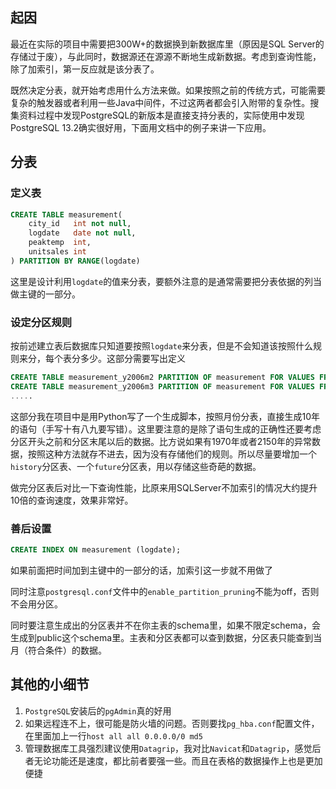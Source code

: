 
## 起因

最近在实际的项目中需要把300W+的数据换到新数据库里（原因是SQL Server的存储过于废），与此同时，数据源还在源源不断地生成新数据。考虑到查询性能，除了加索引，第一反应就是该分表了。

既然决定分表，就开始考虑用什么方法来做。如果按照之前的传统方式，可能需要复杂的触发器或者利用一些Java中间件，不过这两者都会引入附带的复杂性。搜集资料过程中发现PostgreSQL的新版本是直接支持分表的，实际使用中发现PostgreSQL 13.2确实很好用，下面用文档中的例子来讲一下应用。

## 分表

### 定义表

```sql
CREATE TABLE measurement(
    city_id   int not null,
    logdate   date not null,
    peaktemp  int,
    unitsales int
) PARTITION BY RANGE(logdate)
```

这里是设计利用`logdate`的值来分表，要额外注意的是通常需要把分表依据的列当做主键的一部分。

### 设定分区规则

按前述建立表后数据库只知道要按照`logdate`来分表，但是不会知道该按照什么规则来分，每个表分多少。这部分需要写出定义

```sql
CREATE TABLE measurement_y2006m2 PARTITION OF measurement FOR VALUES FROM ('2006-02-01') TO ('2006-03-01');
CREATE TABLE measurement_y2006m3 PARTITION OF measurement FOR VALUES FROM ('2006-03-01') TO ('2006-04-01');
.....
```

这部分我在项目中是用Python写了一个生成脚本，按照月份分表，直接生成10年的语句（手写十有八九要写错）。这里要注意的是除了语句生成的正确性还要考虑分区开头之前和分区末尾以后的数据。比方说如果有1970年或者2150年的异常数据，按照这种方法就存不进去，因为没有存储他们的规则。所以尽量要增加一个`history`分区表、一个`future`分区表，用以存储这些奇葩的数据。

做完分区表后对比一下查询性能，比原来用SQLServer不加索引的情况大约提升10倍的查询速度，效果非常好。

### 善后设置

```sql
CREATE INDEX ON measurement (logdate);
```

如果前面把时间加到主键中的一部分的话，加索引这一步就不用做了

同时注意`postgresql.conf`文件中的`enable_partition_pruning`不能为off，否则不会用分区。

同时要注意生成出的分区表并不在你主表的schema里，如果不限定schema，会生成到public这个schema里。主表和分区表都可以查到数据，分区表只能查到当月（符合条件）的数据。



## 其他的小细节

1. `PostgreSQL`安装后的`pgAdmin`真的好用
2. 如果远程连不上，很可能是防火墙的问题。否则要找`pg_hba.conf`配置文件，在里面加上一行`host all all 0.0.0.0/0 md5`
3. 管理数据库工具强烈建议使用`Datagrip`，我对比`Navicat`和`Datagrip`，感觉后者无论功能还是速度，都比前者要强一些。而且在表格的数据操作上也是更加便捷